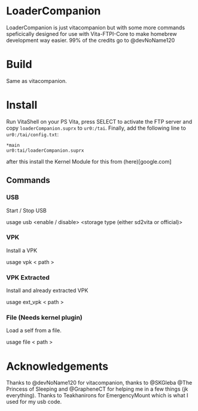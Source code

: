 # LoaderCompanion

LoaderCompanion is just vitacompanion but with some more commands speficically designed for use with Vita-FTPI-Core to make homebrew development way easier. 99% of the credits go to @devNoName120

# Build

Same as vitacompanion.

# Install

Run VitaShell on your PS Vita, press SELECT to activate the FTP server and copy `loaderCompanion.suprx` to `ur0:/tai`. Finally, add the following line to `ur0:/tai/config.txt`:

```
*main
ur0:tai/loaderCompanion.suprx
```

after this install the Kernel Module for this from (here)[google.com]

## Commands

### USB

Start / Stop USB

usage usb <enable / disable> <storage type (either sd2vita or official)>

### VPK
Install a VPK

usage vpk < path >

### VPK Extracted
Install and already extracted VPK

usage ext_vpk < path >

### File (Needs kernel plugin)
Load a self from a file.

usage file < path >

# Acknowledgements

Thanks to @devNoName120 for vitacompanion, thanks to @SKGleba @The Princess of Sleeping and @GrapheneCT for helping me in a few things (jk everything). Thanks to Teakhanirons for EmergencyMount which is what I used for my usb code.

